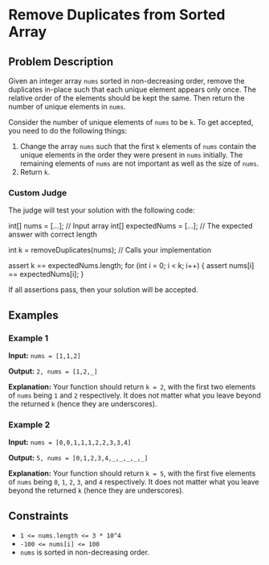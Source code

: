 # Remove Duplicates from Sorted Array

## Problem Description

Given an integer array `nums` sorted in non-decreasing order, remove the duplicates in-place such that each unique element appears only once. The relative order of the elements should be kept the same. Then return the number of unique elements in `nums`.

Consider the number of unique elements of `nums` to be `k`. To get accepted, you need to do the following things:

1. Change the array `nums` such that the first `k` elements of `nums` contain the unique elements in the order they were present in `nums` initially. The remaining elements of `nums` are not important as well as the size of `nums`.
2. Return `k`.

### Custom Judge

The judge will test your solution with the following code:


int[] nums = [...]; // Input array
int[] expectedNums = [...]; // The expected answer with correct length

int k = removeDuplicates(nums); // Calls your implementation

assert k == expectedNums.length;
for (int i = 0; i < k; i++) {
    assert nums[i] == expectedNums[i];
}

If all assertions pass, then your solution will be accepted.

Examples
--------

### Example 1

**Input:** `nums = [1,1,2]`

**Output:** `2, nums = [1,2,_]`

**Explanation:** Your function should return `k = 2`, with the first two elements of `nums` being `1` and `2` respectively. It does not matter what you leave beyond the returned `k` (hence they are underscores).

### Example 2

**Input:** `nums = [0,0,1,1,1,2,2,3,3,4]`

**Output:** `5, nums = [0,1,2,3,4,_,_,_,_,_]`

**Explanation:** Your function should return `k = 5`, with the first five elements of `nums` being `0`, `1`, `2`, `3`, and `4` respectively. It does not matter what you leave beyond the returned `k` (hence they are underscores).

Constraints
-----------

*   `1 <= nums.length <= 3 * 10^4`
*   `-100 <= nums[i] <= 100`
*   `nums` is sorted in non-decreasing order.
